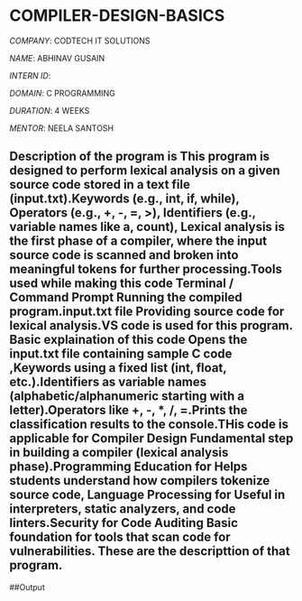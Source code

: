 # COMPILER-DESIGN-BASICS

*COMPANY*: CODTECH IT SOLUTIONS

*NAME*: ABHINAV GUSAIN

*INTERN ID*: 

*DOMAIN*: C PROGRAMMING

*DURATION*: 4 WEEKS

*MENTOR*: NEELA SANTOSH

## Description of the program is This program is designed to perform lexical analysis on a given source code stored in a text file (input.txt).Keywords (e.g., int, if, while), Operators (e.g., +, -, =, >), Identifiers (e.g., variable names like a, count), Lexical analysis is the first phase of a compiler, where the input source code is scanned and broken into meaningful tokens for further processing.Tools used while making this code Terminal / Command Prompt	Running the compiled program.input.txt file	Providing source code for lexical analysis.VS code is used for this program. Basic explaination of this code Opens the input.txt file containing sample C code ,Keywords using a fixed list (int, float, etc.).Identifiers as variable names (alphabetic/alphanumeric starting with a letter).Operators like +, -, *, /, =.Prints the classification results to the console.THis code is applicable for Compiler Design	Fundamental step in building a compiler (lexical analysis phase).Programming Education for Helps students understand how compilers tokenize source code, Language Processing for Useful in interpreters, static analyzers, and code linters.Security for  Code Auditing	Basic foundation for tools that scan code for vulnerabilities. These are the descripttion of that program.


##Output

